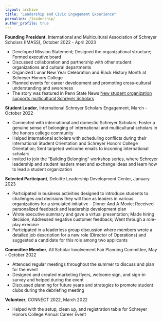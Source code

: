 ```yaml
---
layout: archive
title: "Leadership and Civic Engagement Experience"
permalink: /leadership/
author_profile: true
---
```


<!-- {% include base_path %}

{% for post in site.leadership reversed %}
  {% include archive-single.html %}
{% endfor %} -->



**Founding President**, International and Multicultural Association of Schreyer Scholars (IMASS), October 2022 - April 2023

- Developed Mission Statement; Designed the organizational structure; Formed executive board
- Discussed collaboration and partnership with other student organizations and cultural departments
- Organized Lunar New Year Celebration and Black History Month at Schreyer Honors College
- Planned events for career development and promoting cross-cultural understanding and awareness
- The story was featured in Penn State News [New student organization supports multicultural Schreyer Scholars][IMASS News]



**Student Leader**, International Schreyer Scholars Engagement, March - October 2022

- Connected with international and domestic Schreyer Scholars; Foster a genuine sense of belonging of international and multicultural scholars in the honors college community
- Helped international scholars with scheduling conflicts during their International Student Orientation and Schreyer Honors College Orientation; Sent targeted welcome emails to incoming international scholars
- Invited to join the “Building Belonging” workshop series, where Schreyer leadership and student leaders meet and exchange ideas and learn how to lead a student organization


**Selected Participant**, Deloitte Leadership Development Center, January 2023

- Participated in business activities designed to introduce students to challenges and decisions they will face as leaders in various organizations for a simulated initiative - Dinner And A Movie; Received personalized feedback and leadership development plan
- Wrote executive summary and gave a virtual presentation; Made hiring decision; Addressed negative customer feedback; Went through a role-play exercise
- Participated in a leaderless group discussion where members wrote a detailed job description for a new role (Director of Operations) and suggested a candidate for this role among two applicants


**Committee Member**, All Scholar Involvement Fair Planning Committee, May - October 2022

- Attended regular meetings throughout the summer to discuss and plan for the event
- Designed and created marketing flyers, welcome sign, and sign-in survey and helped during the event
- Discussed planning for future years and strategies to promote student clubs during the debriefing meeting


**Volunteer**, CONNECT 2022, March 2022

- Helped with the setup, clean up, and registration table for Schreyer Honors College Annual Career Event



[IMASS News]: https://www.psu.edu/news/schreyer-honors-college/story/new-student-organization-supports-multicultural-schreyer-scholars/